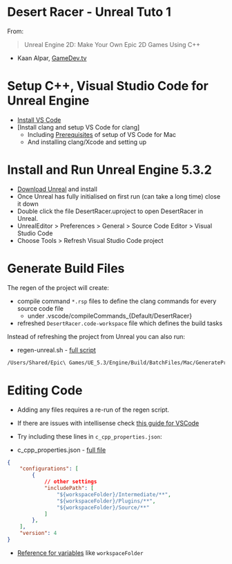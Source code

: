 # Desert Racer - Unreal Tuto 1

From:

> Unreal Engine 2D: Make Your Own Epic 2D Games Using C++

* Kaan Alpar, [GameDev.tv](https://www.gamedev.tv/dashboard/courses/115)

# Setup C++, Visual Studio Code for Unreal Engine

* [Install VS Code]
* [Install clang and setup VS Code for clang]
   - Including [Prerequisites] of setup of VS Code for Mac
   - And installing clang/Xcode and setting up

[Install VS Code]: https://code.visualstudio.com/
[Install clang and setup VS Code fo clang]: https://code.visualstudio.com/docs/cpp/config-clang-mac
[Prerequisites]: https://code.visualstudio.com/docs/cpp/config-clang-mac#_prerequisites

# Install and Run Unreal Engine 5.3.2

* [Download Unreal] and install
* Once Unreal has fully initialised on first run (can take a long time) close it down
* Double click the file DesertRacer.uproject to open DesertRacer in Unreal. 
* UnrealEditor > Preferences > General > Source Code Editor > Visual Studio Code
* Choose Tools > Refresh Visual Studio Code project

[Download Unreal]: https://www.unrealengine.com/en-US/download

# Generate Build Files

The regen of the project will create:

* compile command `*.rsp` files to define the clang commands for every source code file
    - under .vscode/compileCommands_{Default/DesertRacer}
* refreshed `DesertRacer.code-workspace` file which defines the build tasks

Instead of refreshing the project from Unreal you can also run:

* regen-unreal.sh - [full script]

```bash
/Users/Shared/Epic\ Games/UE_5.3/Engine/Build/BatchFiles/Mac/GenerateProjectFiles.sh -project=${CUR_DIR}/${PROJ_NAME}.uproject -game
```

[full script]: https://gist.github.com/sarah-j-smith/cc4f2294de028c8be86c3255dfa52e17

# Editing Code

* Adding any files requires a re-run of the regen script.
* If there are issues with intellisense check [this guide for VSCode]
* Try including these lines in `c_cpp_properties.json`:

* c_cpp_properties.json - [full file]

```json
{
    "configurations": [
        {
            // other settings
            "includePath": [ 
                "${workspaceFolder}/Intermediate/**", 
                "${workspaceFolder}/Plugins/**", 
                "${workspaceFolder}/Source/**" 
            ]           
        },
    ],
    "version": 4
}
```

* [Reference for variables] like `workspaceFolder`

[this guide for VSCode]: https://code.visualstudio.com/docs/cpp/configure-intellisense

[Reference for variables]: https://code.visualstudio.com/docs/editor/variables-reference

[full file]: https://gist.github.com/sarah-j-smith/317386821d3de5b08fcf7605187caf60